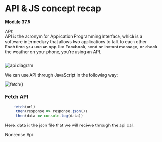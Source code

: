 # API & JS concept recap
**Module 37.5**

API:  
API is the acronym for Application Programming Interface, which is a software intermediary that allows two applications to talk to each other. Each time you use an app like Facebook, send an instant message, or check the weather on your phone, you’re using an API.

<img src="https://i0.wp.com/choosetoencrypt.com/wp-content/uploads/2019/06/Artboard-4.png?resize=640%2C430&ssl=1" alt=""> 

<br> 

<img src="https://assets-global.website-files.com/5f3c19f18169b62a0d0bf387/609b09fb261ba04c095064cb_https-lh6-googleusercontent-com-_nyclktg8po_wx5-.png" alt="api diagram"> <br>

We can use API through JavaScript in the following way:  

<img src="https://miro.medium.com/max/1400/1*Zp7OjG_itJNA3VoXL5f5sQ.png" alt="fetch()">  

### Fetch API  

```js
    fetch(url)
    .then(response => response.json())
    .then(data => console.log(data))
```

Here, data is the json file that we will recieve through the api call. 


Nonsense Api 
